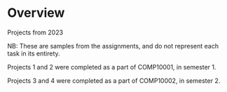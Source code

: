 # Overview
Projects from 2023

NB: These are samples from the assignments, and do not represent each task in its entirety.

Projects 1 and 2 were completed as a part of COMP10001, in semester 1.

Projects 3 and 4 were completed as a part of COMP10002, in semester 2.
